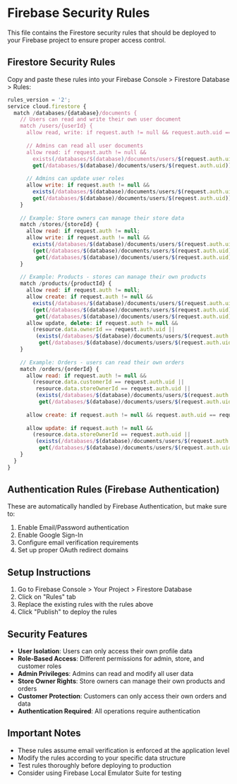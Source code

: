 # Firebase Security Rules

This file contains the Firestore security rules that should be deployed to your Firebase project to ensure proper access control.

## Firestore Security Rules

Copy and paste these rules into your Firebase Console > Firestore Database > Rules:

```javascript
rules_version = '2';
service cloud.firestore {
  match /databases/{database}/documents {
    // Users can read and write their own user document
    match /users/{userId} {
      allow read, write: if request.auth != null && request.auth.uid == userId;
      
      // Admins can read all user documents
      allow read: if request.auth != null && 
        exists(/databases/$(database)/documents/users/$(request.auth.uid)) &&
        get(/databases/$(database)/documents/users/$(request.auth.uid)).data.role == "admin";
      
      // Admins can update user roles
      allow write: if request.auth != null && 
        exists(/databases/$(database)/documents/users/$(request.auth.uid)) &&
        get(/databases/$(database)/documents/users/$(request.auth.uid)).data.role == "admin";
    }
    
    // Example: Store owners can manage their store data
    match /stores/{storeId} {
      allow read: if request.auth != null;
      allow write: if request.auth != null && 
        exists(/databases/$(database)/documents/users/$(request.auth.uid)) &&
        (get(/databases/$(database)/documents/users/$(request.auth.uid)).data.role == "store" ||
         get(/databases/$(database)/documents/users/$(request.auth.uid)).data.role == "admin");
    }
    
    // Example: Products - stores can manage their own products
    match /products/{productId} {
      allow read: if request.auth != null;
      allow create: if request.auth != null && 
        exists(/databases/$(database)/documents/users/$(request.auth.uid)) &&
        (get(/databases/$(database)/documents/users/$(request.auth.uid)).data.role == "store" ||
         get(/databases/$(database)/documents/users/$(request.auth.uid)).data.role == "admin");
      allow update, delete: if request.auth != null && 
        (resource.data.ownerId == request.auth.uid ||
         (exists(/databases/$(database)/documents/users/$(request.auth.uid)) &&
          get(/databases/$(database)/documents/users/$(request.auth.uid)).data.role == "admin"));
    }
    
    // Example: Orders - users can read their own orders
    match /orders/{orderId} {
      allow read: if request.auth != null && 
        (resource.data.customerId == request.auth.uid ||
         resource.data.storeOwnerId == request.auth.uid ||
         (exists(/databases/$(database)/documents/users/$(request.auth.uid)) &&
          get(/databases/$(database)/documents/users/$(request.auth.uid)).data.role == "admin"));
      
      allow create: if request.auth != null && request.auth.uid == request.resource.data.customerId;
      
      allow update: if request.auth != null && 
        (resource.data.storeOwnerId == request.auth.uid ||
         (exists(/databases/$(database)/documents/users/$(request.auth.uid)) &&
          get(/databases/$(database)/documents/users/$(request.auth.uid)).data.role == "admin"));
    }
  }
}
```

## Authentication Rules (Firebase Authentication)

These are automatically handled by Firebase Authentication, but make sure to:

1. Enable Email/Password authentication
2. Enable Google Sign-In
3. Configure email verification requirements
4. Set up proper OAuth redirect domains

## Setup Instructions

1. Go to Firebase Console > Your Project > Firestore Database
2. Click on "Rules" tab
3. Replace the existing rules with the rules above
4. Click "Publish" to deploy the rules

## Security Features

- **User Isolation**: Users can only access their own profile data
- **Role-Based Access**: Different permissions for admin, store, and customer roles
- **Admin Privileges**: Admins can read and modify all user data
- **Store Owner Rights**: Store owners can manage their own products and orders
- **Customer Protection**: Customers can only access their own orders and data
- **Authentication Required**: All operations require authentication

## Important Notes

- These rules assume email verification is enforced at the application level
- Modify the rules according to your specific data structure
- Test rules thoroughly before deploying to production
- Consider using Firebase Local Emulator Suite for testing